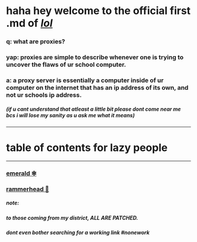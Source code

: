 # haha hey welcome to the official first .md of [*lol*](https://github.com/nuunya/lol) 
### q: what are proxies?
### yap: proxies are simple to describe whenever one is trying to uncover the flaws of ur school computer.
### a: a proxy server is essentially a computer inside of ur computer on the internet that has an ip address of its own, and not ur schools ip address.
##### **(if u cant understand that atleast a little bit please dont come near me bcs i will lose my sanity as u ask me what it means)**
---
# table of contents for lazy people
---
### **[emerald ❇]()**

### **[rammerhead 🦈]()**
##### note: 
##### **to those coming from my district, ALL ARE PATCHED.** 
##### **dont even bother searching for a working link #nonework**
